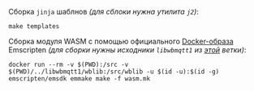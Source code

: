 Сборка `jinja` шаблнов _(для сблоки нужна утилита `j2`)_:
```
make templates
```

Сборка модуля WASM с помощью официального [Docker-образа](https://hub.docker.com/r/emscripten/emsdk) Emscripten _(для сборки нужны исходники `libwbmqtt1` из [этой](https://github.com/wirenboard/libwbmqtt1/compare/master...feature/SOFT-5928-wasm) ветки)_:
```
docker run --rm -v $(PWD):/src -v $(PWD)/../libwbmqtt1/wblib:/src/wblib -u $(id -u):$(id -g) emscripten/emsdk emmake make -f wasm.mk
```
